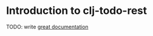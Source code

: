 # Introduction to clj-todo-rest

TODO: write [great documentation](http://jacobian.org/writing/what-to-write/)
